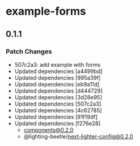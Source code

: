 # example-forms

## 0.1.1
### Patch Changes

- 507c2a3: add example with forms
- Updated dependencies [a4499bd]
- Updated dependencies [995a39f]
- Updated dependencies [eb9a11d]
- Updated dependencies [d444729]
- Updated dependencies [3d28e95]
- Updated dependencies [507c2a3]
- Updated dependencies [4c62785]
- Updated dependencies [91f19df]
- Updated dependencies [f276e28]
  - components@0.2.0
  - @lighting-beetle/next-lighter-config@0.2.0
